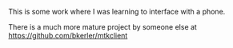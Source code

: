 This is some work where I was learning to interface with a phone.

There is a much more mature project by someone else at https://github.com/bkerler/mtkclient
